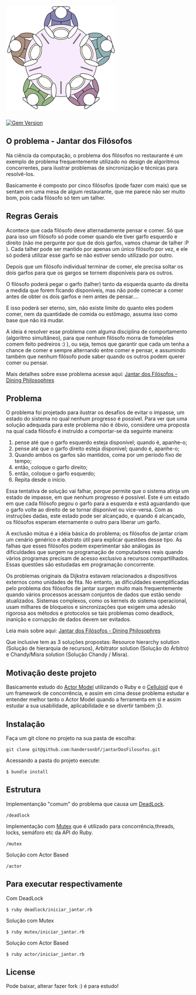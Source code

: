 # ![JantarFilosofos](dining.png)

[![Gem Version][gem-image]][gem-link]

[gem-image]: https://badge.fury.io/rb/celluloid.svg
[gem-link]: http://rubygems.org/gems/celluloid

## O problema - Jantar dos Filósofos

Na ciência da computação, o problema dos filósofos no restaurante é um exemplo de problema frequentemente utilizado no design de algoritmos concorrentes, para ilustrar problemas de sincronização e técnicas para resolvê-los.

Basicamente é composto por cinco filósofos (pode fazer com mais) que se sentam em uma mesa de algum restaurante, que me parece não ser muito bom, pois cada filósofo só tem um talher.

## Regras Gerais

Acontece que cada filósofo deve alternadamente pensar e comer. Só que para isso um filósofo só pode comer quando ele tiver garfo esquerdo e direito (não me pergunte por que de dois garfos, vamos chamar de talher :P ). Cada talher pode ser mantido por apenas um único filósofo por vez, e ele só poderá utilizar esse garfo se não estiver sendo utilizado por outro.

Depois que um filósofo individual terminar de comer, ele precisa soltar os dois garfos para que os gargos se tornem disponíveis para os outros.

O filósofo poderá pegar o garfo (talher) tanto da esquerda quanto da direita a medida que forem ficando disponíveis, mas não pode comecar a comer antes de obter os dois garfos e nem antes de pensar....

E isso poderá ser eterno, sim, não existe limite do quanto eles podem comer, nem da quantidade de comida ou estômago, assuma isso como base que não irá mudar.

A ideia é resolver esse problema com alguma disciplina de comportamento (algoritmo simultâneo), para que nenhum filósofo morra de fome(eles comem feito pedreiros :) ), ou seja, temos que garantir que cada um tenha a chance de comer e sempre alternando entre comer e pensar, e assumindo também que nenhum filósofo pode saber quando os outros podem querer comer ou pensar.

Mais detalhes sobre esse problema acesse aqui: [Jantar dos Filósofos - Dining Philosophres](https://en.wikipedia.org/wiki/Dining_philosophers_problem)

## Problema

O problema foi projetado para ilustrar os desafios de evitar o impasse, um estado do sistema no qual nenhum progresso é possível. Para ver que uma solução adequada para este problema não é óbvio, considere uma proposta na qual cada filósofo é instruído a comportar-se da seguinte maneira:

1. pense até que o garfo esquerdo esteja disponível; quando é, apanhe-o;
2. pense até que o garfo direito esteja disponível; quando é, apanhe-o;
3. Quando ambos os garfos são mantidos, coma por um período fixo de tempo;
4. então, coloque o garfo direito;
5. então, coloque o garfo esquerdo;
6. Repita desde o início.

Essa tentativa de solução vai falhar, porque permite que o sistema atinja um estado de impasse, em que nenhum progresso é possível. Este é um estado em que cada filósofo pegou o garfo para a esquerda e está aguardando que o garfo volte ao direito de se tornar disponível ou vice-versa. Com as instruções dadas, este estado pode ser alcançado, e quando é alcançado, os filósofos esperam eternamente o outro para liberar um garfo.

A exclusão mútua é a idéia básica do problema; os filósofos de jantar criam um cenário genérico e abstrato útil para explicar questões desse tipo. As falhas que esses filósofos podem experimentar são análogas às dificuldades que surgem na programação de computadores reais quando vários programas precisam de acesso exclusivo a recursos compartilhados. Essas questões são estudadas em programação concorrente. 

Os problemas originais da Dijkstra estavam relacionados a dispositivos externos como unidades de fita. No entanto, as dificuldades exemplificadas pelo problema dos filósofos de jantar surgem muito mais frequentemente quando vários processos acessam conjuntos de dados que estão sendo atualizados. Sistemas complexos, como os kernels do sistema operacional, usam milhares de bloqueios e sincronizações que exigem uma adesão rigorosa aos métodos e protocolos se tais problemas como deadlock, inanição e corrupção de dados devem ser evitados.

Leia mais sobre aqui: [Jantar dos Filósofos - Dining Philosophres](https://en.wikipedia.org/wiki/Dining_philosophers_problem)

Que inclusive tem as 3 soluções propostas: Resource hierarchy solution (Solução de hierarquia de recursos), Arbitrator solution (Solução do Árbitro) e Chandy/Misra solution (Solução Chandy / Misra).

## Motivação deste projeto

Basicamente estudo do [Actor Model](https://en.wikipedia.org/wiki/Actor_model) utilizando o Ruby e o [Celluloid](https://celluloid.io/) que é um framework de concorrência, e assim em cima desse problema estudar e entender melhor tanto o Actor Model quando a ferramenta em si e assim estudar a sua usabilidade,  aplicabilidade e se divertir também ;D. 

## Instalação

Faça um git clone no projeto na sua pasta de escolha:

    git clone git@github.com:handersonbf/jantarDosFilosofos.git

Acessando a pasta do projeto execute:

    $ bundle install


## Estrutura

Implementanção "comum" do problema que causa um [DeadLock](https://pt.wikipedia.org/wiki/Deadlock).

    /deadlock

Implementação com [Mutex](https://apidock.com/ruby/Mutex) que é utilizado para concorrência,threads, locks, semáforo etc da API do Ruby.

    /mutex

Solução com Actor Based

    /actor

## Para executar respectivamente

Com DeadLock

    $ ruby deadlock/iniciar_jantar.rb

Solução com Mutex

    $ ruby mutex/iniciar_jantar.rb

Solução com Actor Based

    $ ruby actor/iniciar_jantar.rb


## License

Pode baixar, alterar fazer fork :) é para estudo!
